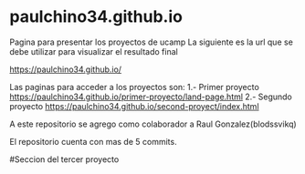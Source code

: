 # paulchino34.github.io
Pagina para presentar los proyectos de ucamp
La siguiente es la url que se debe utilizar para visualizar el resultado final

https://paulchino34.github.io/

Las paginas para acceder a los proyectos son:
1.- Primer proyecto https://paulchino34.github.io/primer-proyecto/land-page.html
2.- Segundo proyecto https://paulchino34.github.io/second-proyect/index.html 

A este repositorio se agrego como colaborador a Raul Gonzalez(blodssvikq)

El repositorio cuenta con mas de 5 commits.

#Seccion del tercer proyecto
